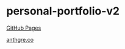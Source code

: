 # personal-portfolio-v2

[GitHub Pages](https://anthfgreco.github.io/personal-portfolio-v2/)

[anthgre.co](anthgre.co)